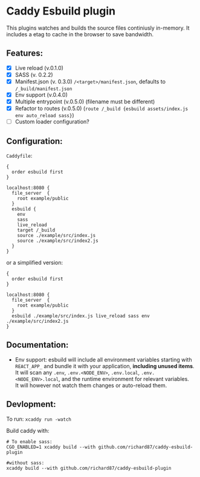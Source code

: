 # Caddy Esbuild plugin

This plugins watches and builds the source files continiusly in-memory. It includes a etag to cache in the browser to save bandwidth.

## Features:
- [X] Live reload (v.0.1.0)
- [X] SASS (v. 0.2.2)
- [X] Manifest.json (v. 0.3.0) `/<target>/manifest.json`, defaults to `/_build/manifest.json`
- [X] Env support (v.0.4.0)
- [X] Multiple entrypoint (v.0.5.0) (filename must be different)
- [X] Refactor to routes (v.0.5.0) (`route /_build {esbuild assets/index.js env auto_reload sass}`)
- [ ] Custom loader configuration?

## Configuration:
`Caddyfile`:
```
{
  order esbuild first
}

localhost:8080 {
  file_server  {
    root example/public
  }
  esbuild {
    env
    sass
    live_reload
    target /_build
    source ./example/src/index.js
    source ./example/src/index2.js
  }
}
```
or a simplified version: 
```
{
  order esbuild first
}

localhost:8080 {
  file_server  {
    root example/public
  }
  esbuild ./example/src/index.js live_reload sass env ./example/src/index2.js
}
```

## Documentation:
- Env support: esbuild will include all environment variables starting with `REACT_APP_` and bundle it with your application,
  **including unused items**. It will scan any `.env`, `.env.<NODE_ENV>`, `.env.local`, `.env.<NODE_ENV>.local`, and the runtime environment for relevant variables.  
  It will however not watch them changes or auto-reload them. 

## Devlopment:

To run: `xcaddy run -watch`

Build caddy with: 
```shell
# To enable sass:
CGO_ENABLED=1 xcaddy build --with github.com/richard87/caddy-esbuild-plugin

#without sass:
xcaddy build --with github.com/richard87/caddy-esbuild-plugin
```